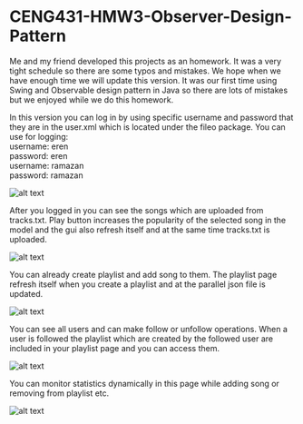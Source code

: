 # CENG431-HMW3-Observer-Design-Pattern

Me and my friend developed this projects as an homework.
It was a very tight schedule so there are some typos and mistakes. We hope when we have enough time we will update this version. It was our first time using Swing and Observable design pattern in Java so there are lots of mistakes but we enjoyed while we do this homework.


In this version you can log in by using specific username and password that they are in the user.xml which is located under the fileo package.
You can use for logging:  
username: eren  
password: eren  
username: ramazan  
password: ramazan  
  
![alt text](https://drive.google.com/uc?export=view&id=12wsJXVwYdIvINm2JuujA0d-7PIhlHXXQ)

After you logged in you can see the songs which are uploaded from tracks.txt.
Play button increases the popularity of the selected song in the model and the gui also refresh itself and at the same time tracks.txt is uploaded.  

![alt text](https://drive.google.com/uc?export=view&id=1ia7QvdV38OulP2ljeVEUBTl7zjdIshkP)

You can already create playlist and add song to them. The playlist page refresh itself when you create a playlist and at the parallel json file is updated.  

![alt text](https://drive.google.com/uc?export=view&id=1yHt4YQnGgYOti04GdboE4mAvV7z768Wg)

You can see all users and can make follow or unfollow operations. When a user is followed the playlist which are created by the followed user are included in your playlist page and you can access them.  

![alt text](https://drive.google.com/uc?export=view&id=15yYoiHBkXuW_tJi-DWddhYHp5WUzc3C6)

You can monitor statistics dynamically in this page while adding song or removing from playlist etc.

![alt text](https://drive.google.com/uc?export=view&id=1M8RgcA_aJsRp1IFOP-G8aq2r6BPHyfoh)





